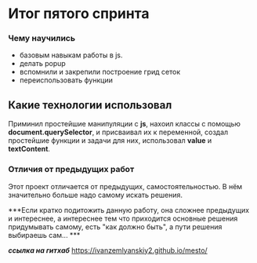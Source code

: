 # Итог пятого спринта

### Чему научились
* базовым навыкам работы в  js.
* делать popup
* вспомнили и закрепили построение грид сеток
* переиспользовать функции
## Какие технологии использовал

Приминил простейшие манипуляции с **js**, нахоил классы с помощью **document.querySelector**, и присваивал их к переменной, создал простейшие функции и задачи для них, использовал  **value** и **textContent**.
### Отличия от предыдущих работ
Этот проект отличается от предыдущих, самостоятельностью. В нём значительно больше надо самому искать решения.

***Если кратко подитожить данную работу, она сложнее предыдущих и интереснее, а интереснее тем что приходится основные решения придумывать самому, есть "как должно быть", а пути решения выбираешь сам... ***

***ссылка на гитхаб***
<https://ivanzemlyanskiy2.github.io/mesto/>

